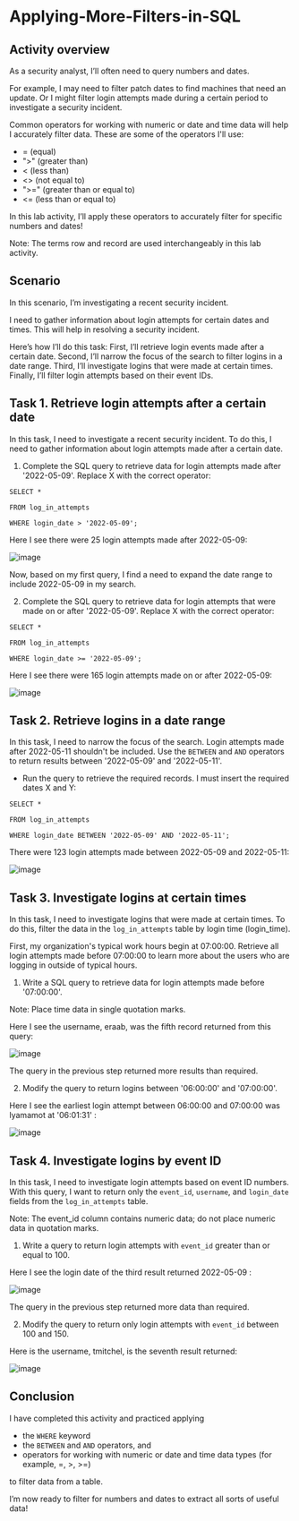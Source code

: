 # Applying-More-Filters-in-SQL

<h2>Activity overview</h2>

As a security analyst, I’ll often need to query numbers and dates.

For example, I may need to filter patch dates to find machines that need an update. Or I might filter login attempts made during a certain period to investigate a security incident.

Common operators for working with numeric or date and time data will help I accurately filter data. These are some of the operators I'll use:

- = (equal)
- ">" (greater than)
- < (less than)
- <> (not equal to)
- ">=" (greater than or equal to)
- <= (less than or equal to)

In this lab activity, I’ll apply these operators to accurately filter for specific numbers and dates!

Note: The terms row and record are used interchangeably in this lab activity.

<h2>Scenario</h2>

  In this scenario, I’m investigating a recent security incident.

I need to gather information about login attempts for certain dates and times. This will help in resolving a security incident.

Here’s how I’ll do this task: First, I’ll retrieve login events made after a certain date. Second, I’ll narrow the focus of the search to filter logins in a date range. Third, I’ll investigate logins that were made at certain times. Finally, I’ll filter login attempts based on their event IDs.

<h2>Task 1. Retrieve login attempts after a certain date</h2>

In this task, I need to investigate a recent security incident. To do this, I need to gather information about login attempts made after a certain date.

1. Complete the SQL query to retrieve data for login attempts made after '2022-05-09'. Replace X with the correct operator:

```SELECT *```

```FROM log_in_attempts```

```WHERE login_date > '2022-05-09';```

Here I see there were 25 login attempts made after 2022-05-09:

![image](https://github.com/n8som/Applying-More-Filters-in-SQL/assets/110139109/082f2cfd-c340-4df7-a919-5e44676751fc)

Now, based on my first query, I find a need to expand the date range to include 2022-05-09 in my search.

2. Complete the SQL query to retrieve data for login attempts that were made on or after '2022-05-09'. Replace X with the correct operator:

```SELECT *```

```FROM log_in_attempts```

```WHERE login_date >= '2022-05-09';```

Here I see there were 165 login attempts made on or after 2022-05-09:

![image](https://github.com/n8som/Applying-More-Filters-in-SQL/assets/110139109/b0c74a8b-76ee-4d86-bd5d-98afa7f0d26a)

<h2>Task 2. Retrieve logins in a date range</h2>

In this task, I need to narrow the focus of the search. Login attempts made after 2022-05-11 shouldn't be included. Use the ```BETWEEN``` and ```AND``` operators to return results between '2022-05-09' and '2022-05-11'.

- Run the query to retrieve the required records. I must insert the required dates X and Y:

```SELECT *```

```FROM log_in_attempts```

```WHERE login_date BETWEEN '2022-05-09' AND '2022-05-11';```

There were 123 login attempts made between 2022-05-09 and 2022-05-11:

![image](https://github.com/n8som/Applying-More-Filters-in-SQL/assets/110139109/b57e9f3f-cddb-4217-8485-6606c32e6a68)

<h2>Task 3. Investigate logins at certain times</h2>

In this task, I need to investigate logins that were made at certain times. To do this, filter the data in the ```log_in_attempts``` table by login time (login_time).

First, my organization's typical work hours begin at 07:00:00. Retrieve all login attempts made before 07:00:00 to learn more about the users who are logging in outside of typical hours.

1. Write a SQL query to retrieve data for login attempts made before '07:00:00'.

Note: Place time data in single quotation marks.

Here I see the username, eraab, was the fifth record returned from this query:

![image](https://github.com/n8som/Applying-More-Filters-in-SQL/assets/110139109/7fd9dc81-61ad-4853-add8-2df2b64084aa)

The query in the previous step returned more results than required.

2. Modify the query to return logins between '06:00:00' and '07:00:00'.

Here I see the earliest login attempt between 06:00:00 and 07:00:00 was lyamamot at '06:01:31' :

![image](https://github.com/n8som/Applying-More-Filters-in-SQL/assets/110139109/00e683b7-39c1-4774-8dd6-586cb2ae3c95)

<h2>Task 4. Investigate logins by event ID</h2>

In this task, I need to investigate login attempts based on event ID numbers. With this query, I want to return only the ```event_id```, ```username```, and ```login_date``` fields from the ```log_in_attempts``` table.

Note: The event_id column contains numeric data; do not place numeric data in quotation marks.

1. Write a query to return login attempts with ```event_id``` greater than or equal to 100.

Here I see the login date of the third result returned 2022-05-09 :

![image](https://github.com/n8som/Applying-More-Filters-in-SQL/assets/110139109/956f521b-1366-4e1e-9a87-04f121a74a8b)

The query in the previous step returned more data than required.

2. Modify the query to return only login attempts with ```event_id``` between 100 and 150.

Here is the username, tmitchel, is the seventh result returned:

![image](https://github.com/n8som/Applying-More-Filters-in-SQL/assets/110139109/2a527798-9a8f-4633-b48a-11c113c0bdb8)

<h2>Conclusion</h2>

I have completed this activity and practiced applying

- the ```WHERE``` keyword
- the ```BETWEEN``` and ```AND``` operators, and
- operators for working with numeric or date and time data types (for example, =, >, >=)

to filter data from a table.

I’m now ready to filter for numbers and dates to extract all sorts of useful data!

